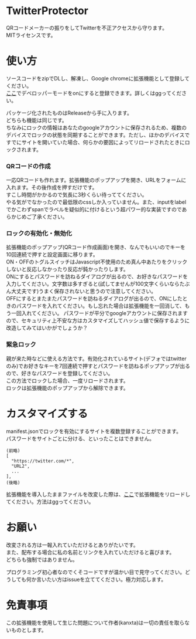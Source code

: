 # TwitterProtector
QRコードメーカーの振りをしてTwitterを不正アクセスから守ります。  
MITライセンスです。

# 使い方
ソースコードをzipでDLし、解凍し、Google chromeに拡張機能として登録してください。  
[ここ](chrome://extensions)でデベロッパーモードをonにすると登録できます。詳しくはggってください。　　

パッケージ化されたものはReleaseから手に入ります。  
どちらも機能は同じです。  
ちなみにロックの情報はあなたのgoogleアカウントに保存されるため、複数のデバイスでロックの状態を同期することができます。ただし、ほかのデバイスですでにサイトを開いていた場合、何らかの要因によってリロードされたときにロックされます。  

### QRコードの作成
一応QRコードも作れます。拡張機能のポップアップを開き、URLをフォームに入れます。その後作成を押すだけです。  
すこし時間がかかるので気長に3秒くらい待っててください。  
やる気がでなかったので最低限のcssしか入っていません。また、inputをlabelでかこわずspanでラベルを疑似的に付けるという超パワー的な実装ですのであらかじめご了承ください。  

### ロックの有効化・無効化
拡張機能のポップアップ(QRコード作成画面)を開き、なんでもいいのでキーを10回連続で押すと設定画面に移ります。  
ON・OFFのトグルスイッチはJavascript不使用のため真ん中あたりをクリックしないと反応しなかったり反応が鈍かったりします。  
ONにするとパスワードを訪ねるダイアログが出るので、お好きなパスワードを入力してください。文字数は多すぎると(試してませんが100文字くらいならたぶん大丈夫です)うまく保存されないと思うので注意してください。  
OFFにするとまたまたパスワードを訪ねるダイアログが出るので、ONにしたときのパスワードを入れてください。もし忘れた場合は拡張機能を一回消して、もう一回入れてください。
パスワードが平分でgoogleアカウントに保存されますので、セキュリティ上不安な方はカスタマイズしてハッシュ値で保存するように改造してみてはいかがでしょうか？

### 緊急ロック
親が来た時などに使える方法です。有効化されているサイト(デフォではtwitterのみ)でお好きなキーを7回連続で押すとパスワードを訪ねるポップアップが出るので、好きなパスワードを登録してください。  
この方法でロックした場合、一度リロードされます。  
ロックは拡張機能のポップアップから解除できます。  

# カスタマイズする
manifest.jsonでロックを有効にするサイトを複数登録することができます。  
パスワードをサイトごとに分ける、といったことはできません。  
```
(前略)
[
  "https://twitter.com/*",
  "URL2",
  ...
],
(後略)
```
拡張機能を導入したままファイルを改変した際は、[ここ](chrome://extensions)で拡張機能をリロードしてください。方法はggってください。  

# お願い
改変される方は一報入れていただけるとありがたいです。  
また、配布する場合に私の名前とリンクを入れていただけると喜びます。  
どちらも強制ではありません。  

プログラミング初心者なのでくそコードですが温かい目で見守ってください。どうしても何か言いたい方はissueを立ててください。極力対応します。  

# 免責事項
この拡張機能を使用して生じた問題について作者(kanxta)は一切の責任を取らないものとします。

